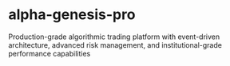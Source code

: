 # alpha-genesis-pro
Production-grade algorithmic trading platform with event-driven architecture, advanced risk management, and institutional-grade performance capabilities

